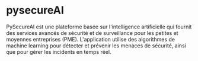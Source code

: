 # pysecureAI
PySecureAI est une plateforme basée sur l'intelligence artificielle qui fournit des services avancés de sécurité et de surveillance pour les petites et moyennes entreprises (PME). L'application utilise des algorithmes de machine learning pour détecter et prévenir les menaces de sécurité, ainsi que pour gérer les incidents en temps réel.
